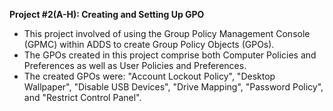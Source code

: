 **Project #2(A-H): Creating and Setting Up GPO**
- This project involved of using the Group Policy Management Console (GPMC) within ADDS to create Group Policy Objects (GPOs).
- The GPOs created in this project comprise both Computer Policies and Preferences as well as User Policies and Preferences.
- The created GPOs were: "Account Lockout Policy", "Desktop Wallpaper", "Disable USB Devices", "Drive Mapping", "Password Policy", and "Restrict Control Panel".
